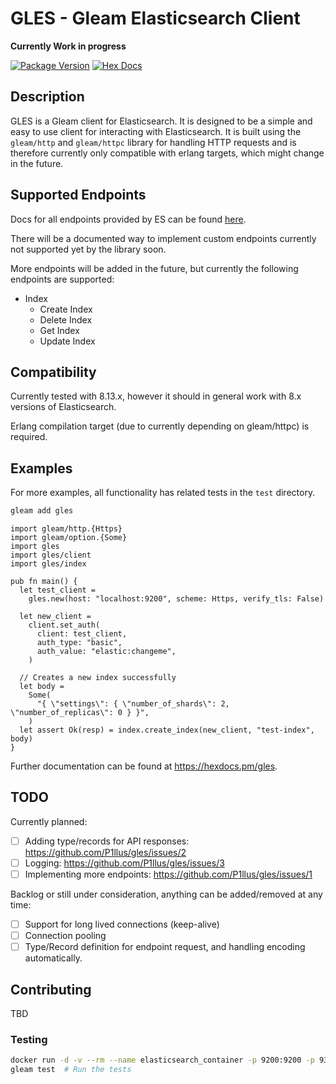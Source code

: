 # GLES - Gleam Elasticsearch Client

**Currently Work in progress**

[![Package Version](https://img.shields.io/hexpm/v/gles)](https://hex.pm/packages/gles)
[![Hex Docs](https://img.shields.io/badge/hex-docs-ffaff3)](https://hexdocs.pm/gles/)

## Description
GLES is a Gleam client for Elasticsearch. It is designed to be a simple and easy to use client for interacting with Elasticsearch. It is built using the `gleam/http` and `gleam/httpc` library for handling HTTP requests and is therefore currently only compatible with erlang targets, which might change in the future.

## Supported Endpoints
Docs for all endpoints provided by ES can be found [here](https://www.elastic.co/guide/en/elasticsearch/reference/current/rest-apis.html).

There will be a documented way to implement custom endpoints currently not supported yet by the library soon.

More endpoints will be added in the future, but currently the following endpoints are supported:
- Index
  - Create Index
  - Delete Index
  - Get Index
  - Update Index

## Compatibility
Currently tested with 8.13.x, however it should in general work with 8.x versions of Elasticsearch.

Erlang compilation target (due to currently depending on gleam/httpc) is required.

## Examples
For more examples, all functionality has related tests in the `test` directory.

```sh
gleam add gles
```

```gleam
import gleam/http.{Https}
import gleam/option.{Some}
import gles
import gles/client
import gles/index

pub fn main() {
  let test_client =
    gles.new(host: "localhost:9200", scheme: Https, verify_tls: False)

  let new_client =
    client.set_auth(
      client: test_client,
      auth_type: "basic",
      auth_value: "elastic:changeme",
    )

  // Creates a new index successfully
  let body =
    Some(
      "{ \"settings\": { \"number_of_shards\": 2, \"number_of_replicas\": 0 } }",
    )
  let assert Ok(resp) = index.create_index(new_client, "test-index", body)
}
```

Further documentation can be found at <https://hexdocs.pm/gles>.


## TODO
Currently planned:
- [ ] Adding type/records for API responses: https://github.com/P1llus/gles/issues/2
- [ ] Logging: https://github.com/P1llus/gles/issues/3
- [ ] Implementing more endpoints: https://github.com/P1llus/gles/issues/1

Backlog or still under consideration, anything can be added/removed at any time:
- [ ] Support for long lived connections (keep-alive)
- [ ] Connection pooling
- [ ] Type/Record definition for endpoint request, and handling encoding automatically.

## Contributing
TBD

### Testing

```sh
docker run -d -v --rm --name elasticsearch_container -p 9200:9200 -p 9300:9300 -e "discovery.type=single-node" -e ELASTIC_PASSWORD=changeme -e "xpack.security.enrollment.enabled=false" -e ES_JAVA_OPTS="-Xms750m -Xmx750m" docker.elastic.co/elasticsearch/elasticsearch:8.13.3 # Setup a basic elasticsearch container for running tests.
gleam test  # Run the tests
```

